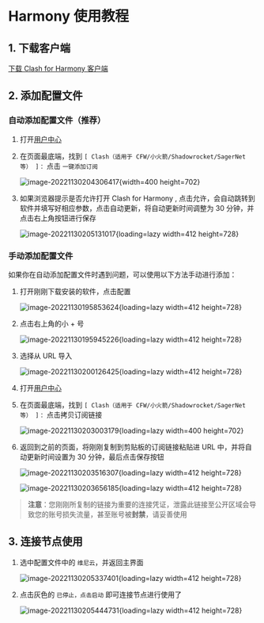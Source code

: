 # Harmony 使用教程

## 1. 下载客户端

[下载 Clash for Harmony 客户端](https://github.com/Kr328/ClashForAndroid/releases/download/v2.5.12/cfa-2.5.12-premium-universal-release.apk)

## 2. 添加配置文件

### 自动添加配置文件（推荐）

1. 打开[用户中心](https://winnie.cloud/user)

2. 在页面最底端，找到 `[ Clash（适用于 CFW/小火箭/Shadowrocket/SagerNet等） ]：` 点击 `一键添加订阅`

   ![image-20221130204306417](./assets/image-20221130204306417.webp){width=400 height=702}

3. 如果浏览器提示是否允许打开 Clash for Harmony , 点击允许，会自动跳转到软件并填写好相应参数，点击自动更新，将自动更新时间调整为 30 分钟，并点击右上角按钮进行保存

   ![image-20221130205131017](./assets/image-20221130205131017.webp){loading=lazy width=412 height=728}

### 手动添加配置文件

如果你在自动添加配置文件时遇到问题，可以使用以下方法手动进行添加：

1. 打开刚刚下载安装的软件，点击配置

   ![image-20221130195853624](./assets/image-20221130195853624.webp){loading=lazy width=412 height=728}

2. 点击右上角的小 + 号

   ![image-20221130195945226](./assets/image-20221130195945226.webp){loading=lazy width=412 height=728}

3. 选择从 URL 导入

   ![image-20221130200126425](./assets/image-20221130200126425.webp){loading=lazy width=412 height=728}

4. 打开[用户中心](https://winnie.cloud/user)

5. 在页面最底端，找到 `[ Clash（适用于 CFW/小火箭/Shadowrocket/SagerNet等） ]：` 点击拷贝订阅链接

   ![image-20221130203003179](./assets/image-20221130203003179.webp){loading=lazy width=400 height=702}

6. 返回到之前的页面，将刚刚复制到剪贴板的订阅链接粘贴进 URL 中，并将自动更新时间设置为 30 分钟，最后点击保存按钮

   ![image-20221130203516307](./assets/image-20221130203516307.webp){loading=lazy width=412 height=728} 
   
   ![image-20221130203656185](./assets/image-20221130203656185.webp){loading=lazy width=412 height=728}

>  **注意**：您刚刚所复制的链接为重要的连接凭证，泄露此链接至公开区域会导致您的账号损失流量，甚至账号被**封禁**，请妥善使用

## 3. 连接节点使用

1. 选中配置文件中的 `维尼云`，并返回主界面

   ![image-20221130205337401](./assets/image-20221130205337401.webp){loading=lazy width=412 height=728}

2. 点击灰色的 `已停止，点击启动` 即可连接节点进行使用了

   ![image-20221130205444731](./assets/image-20221130205444731.webp){loading=lazy width=412 height=728}
